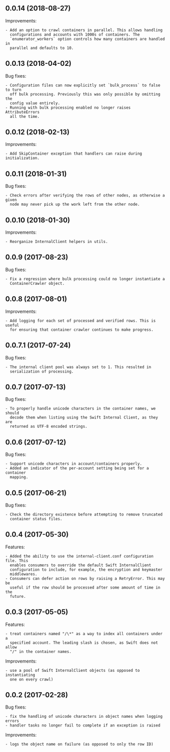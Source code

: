 ## 0.0.14 (2018-08-27)

Improvements:

    - Add an option to crawl containers in parallel. This allows handling
      configurations and accounts with 1000s of containers. The
      `enumerator_workers` option controls how many containers are handled in
      parallel and defaults to 10.

## 0.0.13 (2018-04-02)

Bug fixes:

    - Configuration files can now explicitly set `bulk_process` to false to turn
      off bulk processing. Previously this was only possible by omitting the
      config value entirely.
    - Running with bulk processing enabled no longer raises AttributeErrors
      all the time.

## 0.0.12 (2018-02-13)

Improvements:

    - Add SkipContainer exception that handlers can raise during initialization.

## 0.0.11 (2018-01-31)

Bug fixes:

    - Check errors after verifying the rows of other nodes, as otherwise a given
      node may never pick up the work left from the other node.

## 0.0.10 (2018-01-30)

Improvements:

    - Reorganize InternalClient helpers in utils.

## 0.0.9 (2017-08-23)

Bug fixes:

    - Fix a regression where bulk processing could no longer instantiate a
      ContainerCrawler object.

## 0.0.8 (2017-08-01)

Improvements:

    - Add logging for each set of processed and verified rows. This is useful
      for ensuring that container crawler continues to make progress.

## 0.0.7.1 (2017-07-24)

Bug fixes:

    - The internal client pool was always set to 1. This resulted in
      serialization of processing.

## 0.0.7 (2017-07-13)

Bug fixes:

    - To properly handle unicode characters in the container names, we should
      decode them when listing using the Swift Internal Client, as they are
      returned as UTF-8 encoded strings.

## 0.0.6 (2017-07-12)

Bug fixes:

    - Support unicode characters in account/containers properly.
    - Added an indicator of the per-account setting being set for a container
      mapping.

## 0.0.5 (2017-06-21)

Bug fixes:

    - Check the directory existence before attempting to remove truncated
      container status files.

## 0.0.4 (2017-05-30)

Features:

    - Added the ability to use the internal-client.conf configuration file. This
      enables consumers to override the default Swift InternalClient
      configuration to include, for example, the encryption and keymaster
      middlewares.
    - Consumers can defer action on rows by raising a RetryError. This may be
      useful if the row should be processed after some amount of time in the
      future.

## 0.0.3 (2017-05-05)

Features:

    - treat containers named "/\*" as a way to index all containers under a
      specified account. The leading slash is chosen, as Swift does not allow
      "/" in the container names.

Improvements:

    - use a pool of Swift InternalClient objects (as opposed to instantiating
      one on every crawl)

## 0.0.2 (2017-02-28)

Bug fixes:

    - fix the handling of unicode characters in object names when logging errors
    - handler tasks no longer fail to complete if an exception is raised

Improvements:

    - logs the object name on failure (as opposed to only the row ID)
